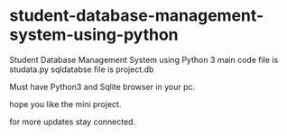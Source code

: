 # student-database-management-system-using-python
Student Database Management System using Python 3
main code file is studata.py
sqldatabse file is project.db

Must have Python3 and Sqlite browser in your pc.

hope you like the mini project.

for more updates stay connected.
